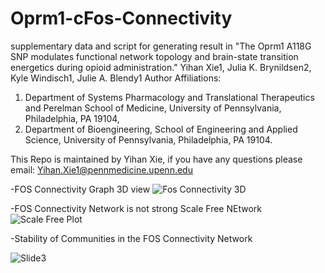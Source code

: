 # Oprm1-cFos-Connectivity
supplementary data and script for generating result in "The Oprm1 A118G SNP modulates functional network topology and brain-state transition 
energetics during opioid administration."
Yihan Xie1, Julia K. Brynildsen2, Kyle Windisch1, Julie A. Blendy1
Author Affiliations: 
1. Department of Systems Pharmacology and Translational Therapeutics and 
Perelman School of Medicine, University of Pennsylvania, Philadelphia, PA 19104, 
2. Department of Bioengineering, School of Engineering and Applied Science, University of Pennsylvania, 
Philadelphia, PA 19104.

This Repo is maintained by Yihan Xie, if you have any questions please email: Yihan.Xie1@pennmedicine.upenn.edu

-FOS Connectivity Graph 3D view
![Fos Connectivity 3D](https://github.com/GoogleXie/Oprm1-cFos-Connectivity/assets/57155132/e92128d8-894d-4b20-9bb8-f1b15b09e677)

-FOS Connectivity Network is not strong Scale Free NEtwork
![Scale Free Plot](https://github.com/GoogleXie/Oprm1-cFos-Connectivity/assets/57155132/0bba9d61-0d5c-4e98-96ec-6074fcb796da)

-Stability of Communities in the FOS Connectivity Network

![Slide3](https://github.com/GoogleXie/Oprm1-cFos-Connectivity/assets/57155132/621633ff-3558-47a8-8352-64bc149e1034)
